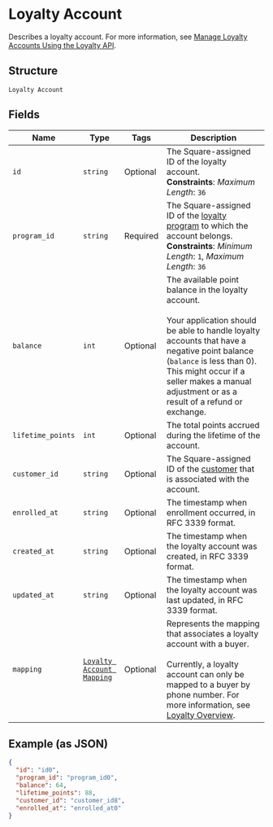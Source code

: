 
# Loyalty Account

Describes a loyalty account. For more information, see
[Manage Loyalty Accounts Using the Loyalty API](https://developer.squareup.com/docs/loyalty-api/overview).

## Structure

`Loyalty Account`

## Fields

| Name | Type | Tags | Description |
|  --- | --- | --- | --- |
| `id` | `string` | Optional | The Square-assigned ID of the loyalty account.<br>**Constraints**: *Maximum Length*: `36` |
| `program_id` | `string` | Required | The Square-assigned ID of the [loyalty program](/doc/models/loyalty-program.md) to which the account belongs.<br>**Constraints**: *Minimum Length*: `1`, *Maximum Length*: `36` |
| `balance` | `int` | Optional | The available point balance in the loyalty account.<br><br>Your application should be able to handle loyalty accounts that have a negative point balance (`balance` is less than 0). This might occur if a seller makes a manual adjustment or as a result of a refund or exchange. |
| `lifetime_points` | `int` | Optional | The total points accrued during the lifetime of the account. |
| `customer_id` | `string` | Optional | The Square-assigned ID of the [customer](/doc/models/customer.md) that is associated with the account. |
| `enrolled_at` | `string` | Optional | The timestamp when enrollment occurred, in RFC 3339 format. |
| `created_at` | `string` | Optional | The timestamp when the loyalty account was created, in RFC 3339 format. |
| `updated_at` | `string` | Optional | The timestamp when the loyalty account was last updated, in RFC 3339 format. |
| `mapping` | [`Loyalty Account Mapping`](/doc/models/loyalty-account-mapping.md) | Optional | Represents the mapping that associates a loyalty account with a buyer.<br><br>Currently, a loyalty account can only be mapped to a buyer by phone number. For more information, see<br>[Loyalty Overview](https://developer.squareup.com/docs/loyalty/overview). |

## Example (as JSON)

```json
{
  "id": "id0",
  "program_id": "program_id0",
  "balance": 64,
  "lifetime_points": 88,
  "customer_id": "customer_id8",
  "enrolled_at": "enrolled_at0"
}
```

